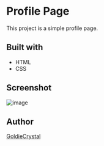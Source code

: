 # Profile Page

This project is a simple profile page.

## Built with

* HTML
* CSS

## Screenshot

![image](https://github.com/GoldieCrystal/Profile/assets/142741980/46aff831-9de8-48ff-9721-d6045af7d418)

## Author

[GoldieCrystal](https://github.com/GoldieCrystal)

